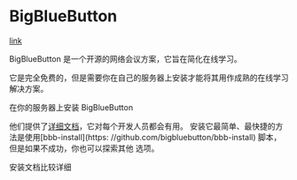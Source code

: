 
# BigBlueButton

[link](https://bigbluebutton.org/)

BigBlueButton 是一个开源的网络会议方案，它旨在简化在线学习。

它是完全免费的，但是需要你在自己的服务器上安装才能将其用作成熟的在线学习解决方案。

在你的服务器上安装 BigBlueButton

他们提供了[详细文档](https://docs.bigbluebutton.org/)，它对每个开发人员都会有用。
安装它最简单、最快捷的方法是使用[bbb-install](https:
//github.com/bigbluebutton/bbb-install) 脚本，但是如果不成功，你也可以探索其他
选项。


安装文档比较详细
